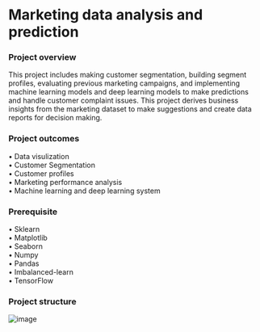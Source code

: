 # Marketing data analysis and prediction

### Project overview
This project includes making customer segmentation, building segment profiles, evaluating previous marketing campaigns, and implementing machine learning models and deep learning models to make predictions and handle customer complaint issues. 
This project derives business insights from the marketing dataset to make suggestions and create data reports for decision making.

### Project outcomes
• Data visulization  
• Customer Segmentation  
• Customer profiles  
• Marketing performance analysis  
• Machine learning and deep learning system  

### Prerequisite
• Sklearn  
• Matplotlib  
• Seaborn  
• Numpy  
• Pandas  
• Imbalanced-learn  
• TensorFlow

### Project structure
![image](https://user-images.githubusercontent.com/100988537/159177243-f2419924-d333-4519-8f43-53a824e4efac.png)
